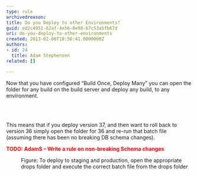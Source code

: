 ```yaml
---
type: rule
archivedreason: 
title: Do you Deploy to other Environments?
guid: ed2c4951-62af-4e56-8e98-67c53a5fb67d
uri: do-you-deploy-to-other-environments
created: 2013-02-06T18:56:41.0000000Z
authors:
- id: 24
  title: Adam Stephensen
related: []

---
```



<p>Now that you have configured “Build Once, Deploy Many” you can open the folder for any build on the build server and deploy any build, to any environment.</p>
<br><excerpt class='endintro'></excerpt><br>
<p>This means that if you deploy version 37, and then want to roll back to version 36 simply open the folder for 36 and re-run that batch file (assuming there has been no breaking DB schema changes).</p><p style="color&#58;red;font-weight&#58;bold;">TODO&#58; AdamS – Write a rule on non-breaking Schema changes</p><dl class="image"><dt><img src="/PublishingImages/deploy-other-environments.jpg" alt="" /></dt><dd>Figure&#58; To deploy to staging and production, open the appropriate drops folder and execute the correct batch file from the drops folder</dd></dl>



